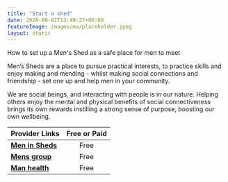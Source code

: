 ```yaml
---
title: "Start a shed"
date: 2020-09-01T12:49:27+06:00
featureImage: images/ma/placeholder.jpeg
layout: static
---
```


How to set up a Men's Shed as a safe place for men to meet

Men’s Sheds are a place to pursue practical interests, to practice skills and enjoy making and mending - whilst making social connections and friendship - set one up and help men in your community.

We are social beings, and interacting with people is in our nature. Helping others enjoy the mental and physical benefits of social connectiveness brings its own rewards instilling a strong sense of purpose, boosting our own wellbeing.

| Provider Links      | Free or Paid  |  
| :-----------          | :--------------:      |  
| [**Men in Sheds**](menssheds.org.uk) | Free | 
| [**Mens group**](https://mensgroup.com/peer-support-group) | Free | 
| [**Man health**](https://www.manhealth.org.uk/peer-support-groups/) | Free | 
  

<br/><br/>






